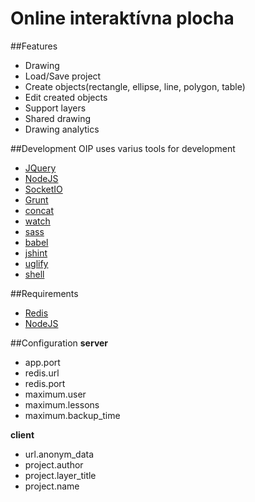 # Online interaktívna plocha

##Features
- Drawing
- Load/Save project
- Create objects(rectangle, ellipse, line, polygon, table)
- Edit created objects
- Support layers
- Shared drawing
- Drawing analytics

##Development
OIP uses varius tools for development
- [JQuery](https://jquery.com/)
- [NodeJS](https://nodejs.org/)
- [SocketIO](http://socket.io/)
- [Grunt](http://gruntjs.com/)
 - [concat](https://www.npmjs.com/package/grunt-contrib-concat)
 - [watch](https://www.npmjs.com/package/grunt-contrib-watch)
 - [sass](https://www.npmjs.com/package/grunt-sass)
 - [babel](https://www.npmjs.com/package/grunt-babel)
 - [jshint](https://www.npmjs.com/package/grunt-contrib-jshint)
 - [uglify](https://www.npmjs.com/package/grunt-contrib-uglify)
 - [shell](https://www.npmjs.com/package/grunt-shell)
 
##Requirements
- [Redis](https://redis.io/)
- [NodeJS](https://nodejs.org/)

##Configuration
__server__
- app.port
- redis.url
- redis.port
- maximum.user
- maximum.lessons
- maximum.backup_time

__client__
- url.anonym_data
- project.author
- project.layer_title
- project.name
